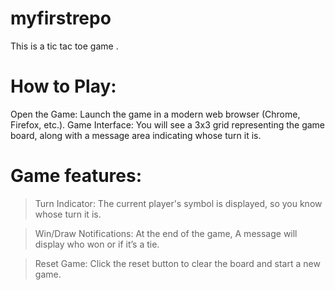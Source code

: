# myfirstrepo
 This is a tic tac toe game .

 # How to Play:
Open the Game: Launch the game in a modern web browser (Chrome, Firefox, etc.).
Game Interface: You will see a 3x3 grid representing the game board, along with a message area indicating whose turn it is.

# Game features:

> Turn Indicator: The current player's symbol is displayed, so you know whose turn it is.

> Win/Draw Notifications: At the end of the game, A message will display who won or if it’s a tie.

> Reset Game: Click the reset button to clear the board and start a new game.


